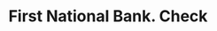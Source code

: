 ---
doi: 10.7916/D81G1ZFZ
date_other: '1880'
date_other_textual: 1880-1889
form: printed ephemera
genre:
- Checks (bank checks)
name:
- First National Bank
object_in_context_url: https://biggert.cul.columbia.edu/items/view/ave_biggert_01894
subject_hierarchical_geographic:
- Canton, South Dakota, United States
subject_name:
- First National Bank
title: First National Bank. Check
sort_title: First National Bank. Check
call_number: ave_biggert_01894
coordinates:
- 43.30222222222222,-96.59083333333332
pid: ave_biggert_01894
identifiers: ave_biggert_01894
thumbnail: https://derivativo-1.library.columbia.edu/iiif/2/ldpd:490688/full/!256,256/0/native.jpg
permalink: "/biggert/ave_biggert_01894/"
layout: iiif-image-page
---